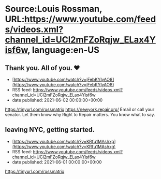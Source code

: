 # Source:Louis Rossman, URL:https://www.youtube.com/feeds/videos.xml?channel_id=UCl2mFZoRqjw_ELax4Yisf6w, language:en-US

## Thank you. All of you. ❤️
 - [https://www.youtube.com/watch?v=jFebKYIyAO8](https://www.youtube.com/watch?v=jFebKYIyAO8)
 - RSS feed: https://www.youtube.com/feeds/videos.xml?channel_id=UCl2mFZoRqjw_ELax4Yisf6w
 - date published: 2021-06-02 00:00:00+00:00

https://tinyurl.com/rossmatrix
https://newyork.repair.org/ Email or call your senator. Let them know why Right to Repair matters. You know what to say.

## leaving NYC, getting started.
 - [https://www.youtube.com/watch?v=KRfu1MAshxg](https://www.youtube.com/watch?v=KRfu1MAshxg)
 - RSS feed: https://www.youtube.com/feeds/videos.xml?channel_id=UCl2mFZoRqjw_ELax4Yisf6w
 - date published: 2021-06-01 00:00:00+00:00

https://tinyurl.com/rossmatrix

